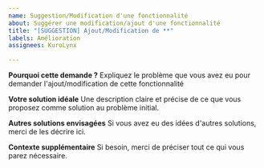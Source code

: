```yaml
---
name: Suggestion/Modification d'une fonctionnalité
about: Suggérer une modification/ajout d'une fonctionnalité
title: "[SUGGESTION] Ajout/Modification de **"
labels: Amélioration
assignees: KuroLynx

---
```


**Pourquoi cette demande ?**
Expliquez le problème que vous avez eu pour demander l'ajout/modification de cette fonctionnalité

**Votre solution idéale**
Une description claire et précise de ce que vous proposez comme solution au problème initial.

**Autres solutions envisagées**
Si vous avez eu des idées d'autres solutions, merci de les décrire ici.

**Contexte supplémentaire**
Si besoin, merci de préciser tout ce qui vous parez nécessaire.

